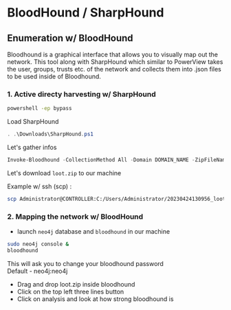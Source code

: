 # BloodHound / SharpHound

## Enumeration w/ BloodHound

Bloodhound is a graphical interface that allows you to visually map out the network. This tool along with SharpHound which similar to PowerView takes the user, groups, trusts etc. of the network and collects them into .json files to be used inside of Bloodhound.

### 1. Active directy harvesting w/ SharpHound
```cmd
powershell -ep bypass
```

Load SharpHound
```powershell
. .\Downloads\SharpHound.ps1 
```

Let's gather infos 
```powershell  
Invoke-Bloodhound -CollectionMethod All -Domain DOMAIN_NAME -ZipFileName loot.zip
```

Let's download `loot.zip` to our machine  
 
Example w/ ssh (scp) :
```bash
scp Administrator@CONTROLLER:C:/Users/Administrator/20230424130956_loot.zip .
```

### 2. Mapping the network w/ BloodHound
- launch `neo4j` database and `bloodhound` in our machine
```bash
sudo neo4j console &
bloodhound
```

This will ask you to change your bloodhound password  
Default - neo4j:neo4j
- Drag and drop loot.zip inside bloodhound
- Click on the top left three lines button 
- Click on analysis and look at how strong bloodhound is
